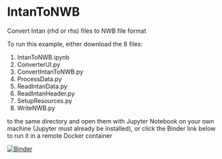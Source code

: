 # IntanToNWB
Convert Intan (rhd or rhs) files to NWB file format

To run this example, either download the 8 files:
1. IntanToNWB.ipynb
2. ConverterUI.py
3. ConvertIntanToNWB.py
4. ProcessData.py
5. ReadIntanData.py
6. ReadIntanHeader.py
7. SetupResources.py
8. WriteNWB.py

to the same directory and open them with Jupyter Notebook on your own machine (Jupyter must already be installed), or click the Binder link below to run it in a remote Docker container 

[![Binder](https://mybinder.org/badge_logo.svg)](https://mybinder.org/v2/gh/adrian-foy/IntanToNWB/HEAD)
